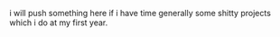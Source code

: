 i will push something here if i have time
generally some shitty projects which i do at my first year.
